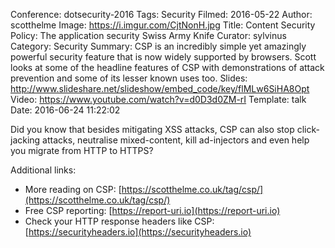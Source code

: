 Conference: dotsecurity-2016
Tags: Security
Filmed: 2016-05-22
Author: scotthelme
Image: https://i.imgur.com/CjtNonH.jpg
Title: Content Security Policy: The application security Swiss Army Knife
Curator: sylvinus
Category: Security
Summary: CSP is an incredibly simple yet amazingly powerful security feature that is now widely supported by browsers. Scott looks at some of the headline features of CSP with demonstrations of attack prevention and some of its lesser known uses too.
Slides: http://www.slideshare.net/slideshow/embed_code/key/flMLw6SiHA8Opt
Video: https://www.youtube.com/watch?v=d0D3d0ZM-rI
Template: talk
Date: 2016-06-24 11:22:02

Did you know that besides mitigating XSS attacks, CSP can also stop click-jacking attacks, neutralise mixed-content, kill ad-injectors and even help you migrate from HTTP to HTTPS?

Additional links:
- More reading on CSP: [https://scotthelme.co.uk/tag/csp/](https://scotthelme.co.uk/tag/csp/)
- Free CSP reporting: [https://report-uri.io](https://report-uri.io)
- Check your HTTP response headers like CSP: [https://securityheaders.io](https://securityheaders.io)